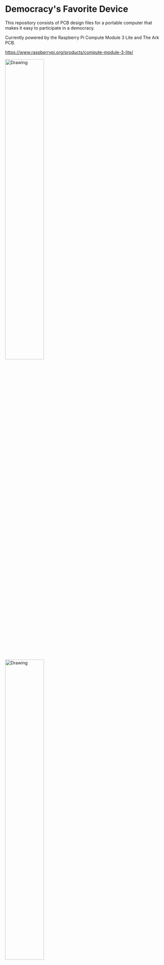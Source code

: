 # Democracy's Favorite Device

 This repository consists of PCB design files for a portable computer that makes it easy to participate in a democracy.

Currently powered by the Raspberry Pi Compute Module 3 Lite and The Ark PCB.

https://www.raspberrypi.org/products/compute-module-3-lite/
 

<img src="https://github.com/thearkadia/The_Ark/blob/master/front.jpg" alt="Drawing" style="width: 50%;"/>

<img src="https://github.com/thearkadia/The_Ark/blob/master/01.jpg" alt="Drawing" style="width: 50%;"/>

![alt text]( "The Ark back")




